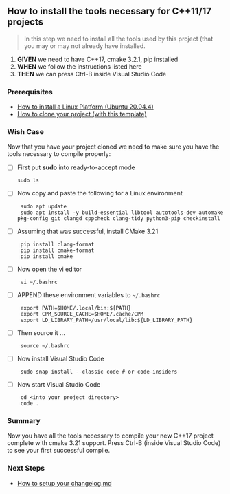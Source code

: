 

## How to install the tools necessary for C++11/17 projects
> In this step we need to install all the tools used by this project (that you may or may not already have installed.

 1. **GIVEN** we need to have C++17, cmake 3.2.1, pip installed
 2. **WHEN** we follow the instructions listed here
 3. **THEN** we can press Ctrl-B inside Visual Studio Code

### Prerequisites
  - [How to install a Linux Platform (Ubuntu 20.04.4)](https://github.com/perriera/extras_oci/blob/dev/docs/UBUNTU.md)
  - [How to clone your project (with this template)](https://github.com/perriera/extras_oci/blob/dev/docs/CLONE.md)

 
### Wish Case
Now that you have your project cloned we need to make sure you have the tools necessary to compile properly:

  - [ ] First put **sudo** into ready-to-accept mode
	
		sudo ls
	
 - [ ] Now copy and paste the following for a Linux environment

		sudo apt update
		sudo apt install -y build-essential libtool autotools-dev automake pkg-config git clangd cppcheck clang-tidy python3-pip checkinstall

 - [ ] Assuming that was successful, install CMake 3.21

		pip install clang-format
		pip install cmake-format
		pip install cmake

 - [ ] Now open the vi editor 

		vi ~/.bashrc
		
 - [ ] APPEND these environment variables to `~/.bashrc `
		
		export PATH=$HOME/.local/bin:${PATH}
		export CPM_SOURCE_CACHE=$HOME/.cache/CPM
		export LD_LIBRARY_PATH=/usr/local/lib:${LD_LIBRARY_PATH}

 - [ ] Then source it ... 

		source ~/.bashrc

 - [ ] Now install Visual Studio Code

		sudo snap install --classic code # or code-insiders

 - [ ] Now start Visual Studio Code

		cd <into your project directory>
		code .

### Summary 
Now you have all the tools necessary to compile your new C++17 project complete with cmake 3.21 support. Press Ctrl-B (inside Visual Studio Code) to see your first successful compile.

### Next Steps
 - [How to setup your changelog.md](https://github.com/perriera/extras_oci/blob/dev/docs/CHANGELOG.md)



